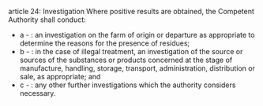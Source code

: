 article 24: Investigation
Where positive results are obtained, the Competent Authority shall conduct:
<ul>
			<li>a - : an investigation on the farm of origin or departure as appropriate to determine the reasons for the presence of residues;<ul>
			</ul></li>			<li>b - : in the case of illegal treatment, an investigation of the source or sources of the substances or products concerned at the stage of manufacture, handling, storage, transport, administration, distribution or sale, as appropriate; and<ul>
			</ul></li>			<li>c - : any other further investigations which the authority considers necessary.<ul>
			</ul></li></ul>